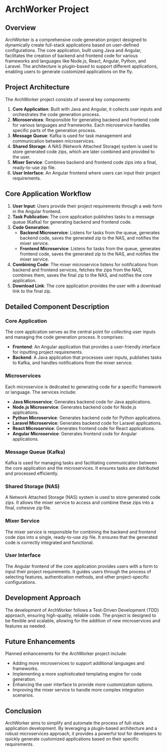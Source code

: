 # ArchWorker Project

## Overview

ArchWorker is a comprehensive code generation project designed to dynamically create full-stack applications based on user-defined configurations. The core application, built using Java and Angular, facilitates the creation of backend and frontend code for various frameworks and languages like Node.js, React, Angular, Python, and Laravel. The architecture is plugin-based to support different applications, enabling users to generate customized applications on the fly.

## Project Architecture

The ArchWorker project consists of several key components:

1. **Core Application**: Built with Java and Angular, it collects user inputs and orchestrates the code generation process.
2. **Microservices**: Responsible for generating backend and frontend code for various languages and frameworks. Each microservice handles specific parts of the generation process.
3. **Message Queue**: Kafka is used for task management and communication between microservices.
4. **Shared Storage**: A NAS (Network Attached Storage) system is used to store generated code zips, which are later combined and provided to the user.
5. **Mixer Service**: Combines backend and frontend code zips into a final, ready-to-use zip file.
6. **User Interface**: An Angular frontend where users can input their project requirements.

## Core Application Workflow

1. **User Input**: Users provide their project requirements through a web form in the Angular frontend.
2. **Task Publication**: The core application publishes tasks to a message queue (Kafka) for generating backend and frontend code.
3. **Code Generation**:
   - **Backend Microservice**: Listens for tasks from the queue, generates backend code, saves the generated zip to the NAS, and notifies the mixer service.
   - **Frontend Microservice**: Listens for tasks from the queue, generates frontend code, saves the generated zip to the NAS, and notifies the mixer service.
4. **Combining Code**: The mixer microservice listens for notifications from backend and frontend services, fetches the zips from the NAS, combines them, saves the final zip to the NAS, and notifies the core application.
5. **Download Link**: The core application provides the user with a download link to the final zip.

## Detailed Component Description

### Core Application

The core application serves as the central point for collecting user inputs and managing the code generation process. It comprises:

- **Frontend**: An Angular application that provides a user-friendly interface for inputting project requirements.
- **Backend**: A Java application that processes user inputs, publishes tasks to Kafka, and handles notifications from the mixer service.

### Microservices

Each microservice is dedicated to generating code for a specific framework or language. The services include:

- **Java Microservice**: Generates backend code for Java applications.
- **Node.js Microservice**: Generates backend code for Node.js applications.
- **Python Microservice**: Generates backend code for Python applications.
- **Laravel Microservice**: Generates backend code for Laravel applications.
- **React Microservice**: Generates frontend code for React applications.
- **Angular Microservice**: Generates frontend code for Angular applications.

### Message Queue (Kafka)

Kafka is used for managing tasks and facilitating communication between the core application and the microservices. It ensures tasks are distributed and processed efficiently.

### Shared Storage (NAS)

A Network Attached Storage (NAS) system is used to store generated code zips. It allows the mixer service to access and combine these zips into a final, cohesive zip file.

### Mixer Service

The mixer service is responsible for combining the backend and frontend code zips into a single, ready-to-use zip file. It ensures that the generated code is correctly integrated and functional.

### User Interface

The Angular frontend of the core application provides users with a form to input their project requirements. It guides users through the process of selecting features, authentication methods, and other project-specific configurations.

## Development Approach

The development of ArchWorker follows a Test-Driven Development (TDD) approach, ensuring high-quality, reliable code. The project is designed to be flexible and scalable, allowing for the addition of new microservices and features as needed.

## Future Enhancements

Planned enhancements for the ArchWorker project include:

- Adding more microservices to support additional languages and frameworks.
- Implementing a more sophisticated templating engine for code generation.
- Enhancing the user interface to provide more customization options.
- Improving the mixer service to handle more complex integration scenarios.

## Conclusion

ArchWorker aims to simplify and automate the process of full-stack application development. By leveraging a plugin-based architecture and a robust microservices approach, it provides a powerful tool for developers to quickly generate customized applications based on their specific requirements.
